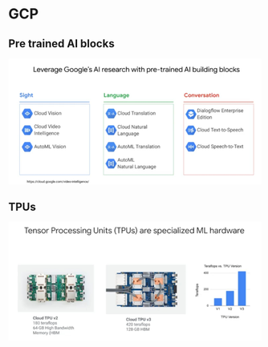 # GCP

## Pre trained AI blocks
<img src="images/pre_trained_ai_blocks.png">

## TPUs 
<img src="images/tpu.png">
